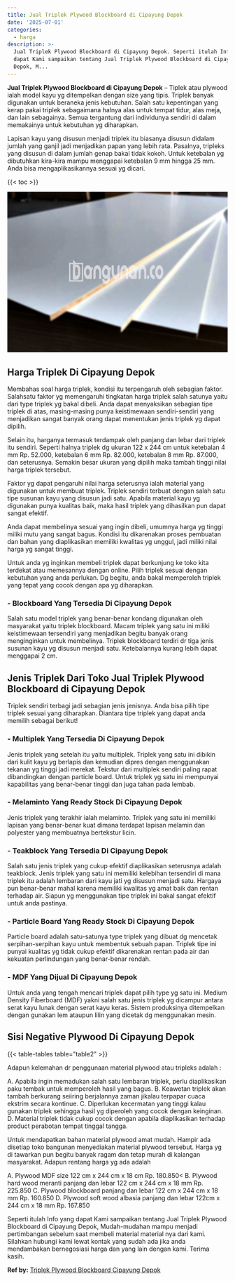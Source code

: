 ```yaml
---
title: Jual Triplek Plywood Blockboard di Cipayung Depok
date: '2025-07-01'
categories:
  - harga
description: >-
  Jual Triplek Plywood Blockboard di Cipayung Depok. Seperti itulah Info yang
  dapat Kami sampaikan tentang Jual Triplek Plywood Blockboard di Cipayung
  Depok, M...
---
```


**Jual Triplek Plywood Blockboard di Cipayung Depok** – Tiplek atau plywood ialah model kayu yg ditempelkan dengan size yang tipis. Triplek banyak digunakan untuk beraneka jenis kebutuhan. Salah satu kepentingan yang kerap pakai triplek sebagaimana halnya alas untuk tempat tidur, alas meja, dan lain sebagainya. Semua tergantung dari individunya sendiri di dalam memakainya untuk kebutuhan yg diharapkan.

Lapisan kayu yang disusun menjadi triplek itu biasanya disusun didalam jumlah yang ganjil jadi menjadikan papan yang lebih rata. Pasalnya, tripleks yang disusun di dalam jumlah genap bakal tidak kokoh. Untuk ketebalan yg dibutuhkan kira-kira mampu menggapai ketebalan 9 mm hingga 25 mm. Anda bisa mengaplikasikannya sesuai yg dicari.

{{< toc >}}

![Jual Triplek Plywood Blockboard di Cipayung Depok](/images/jual-triplek-murah-10.png)

## Harga Triplek Di Cipayung Depok

Membahas soal harga triplek, kondisi itu terpengaruh oleh sebagian faktor. Salahsatu faktor yg memengaruhi tingkatan harga triplek salah satunya yaitu dari type triplek yg bakal dibeli. Anda dapat menyaksikan sebagian tipe triplek di atas, masing-masing punya keistimewaan sendiri-sendiri yang menjadikan sangat banyak orang dapat menentukan jenis triplek yg dapat dipilih.

Selain itu, harganya termasuk terdampak oleh panjang dan lebar dari triplek itu sendiri. Seperti halnya triplek dg ukuran 122 x 244 cm untuk ketebalan 4 mm Rp. 52.000, ketebalan 6 mm Rp. 82.000, ketebalan 8 mm Rp. 87.000, dan seterusnya. Semakin besar ukuran yang dipilih maka tambah tinggi nilai harga triplek tersebut.

Faktor yg dapat pengaruhi nilai harga seterusnya ialah material yang digunakan untuk membuat triplek. Triplek sendiri terbuat dengan salah satu tipe susunan kayu yang disusun jadi satu. Apabila material kayu yg digunakan punya kualitas baik, maka hasil triplek yang dihasilkan pun dapat sangat efektif.

Anda dapat membelinya sesuai yang ingin dibeli, umumnya harga yg tinggi miliki mutu yang sangat bagus. Kondisi itu dikarenakan proses pembuatan dan bahan yang diaplikasikan memiliki kwalitas yg unggul, jadi miliki nilai harga yg sangat tinggi.

Untuk anda yg inginkan membeli triplek dapat berkunjung ke toko kita terdekat atau memesannya dengan online. Pilih triplek sesuai dengan kebutuhan yang anda perlukan. Dg begitu, anda bakal memperoleh triplek yang tepat yang cocok dengan apa yg diharapkan.

### \- Blockboard Yang Tersedia Di Cipayung Depok

Salah satu model triplek yang benar-benar kondang digunakan oleh masyarakat yaitu triplek blockboard. Macam triplek yang satu ini miliki keistimewaan tersendiri yang menjadikan begitu banyak orang menginginkan untuk membelinya. Triplek blockboard terdiri dr tiga jenis susunan kayu yg disusun menjadi satu. Ketebalannya kurang lebih dapat menggapai 2 cm.

## Jenis Triplek Dari Toko Jual Triplek Plywood Blockboard di Cipayung Depok

Triplek sendiri terbagi jadi sebagian jenis jenisnya. Anda bisa pilih tipe triplek sesuai yang diharapkan. Diantara tipe triplek yang dapat anda memilih sebagai berikut!

### \- Multiplek Yang Tersedia Di Cipayung Depok

Jenis triplek yang setelah itu yaitu multiplek. Triplek yang satu ini dibikin dari kulit kayu yg berlapis dan kemudian dipres dengan menggunakan tekanan yg tinggi jadi merekat. Tekstur dari multiplek sendiri paling rapat dibandingkan dengan particle board. Untuk triplek yg satu ini mempunyai kapabilitas yang benar-benar tinggi dan juga tahan pada lembab.

### \- Melaminto Yang Ready Stock Di Cipayung Depok

Jenis triplek yang terakhir ialah melaminto. Triplek yang satu ini memiliki lapisan yang benar-benar kuat dimana terdapat lapisan melamin dan polyester yang membuatnya bertekstur licin.

### \- Teakblock Yang Tersedia Di Cipayung Depok

Salah satu jenis triplek yang cukup efektif diaplikasikan seterusnya adalah teakblock. Jenis triplek yang satu ini memiliki kelebihan tersendiri di mana triplek itu adalah lembaran dari kayu jati yg disusun menjadi satu. Hargaya pun benar-benar mahal karena memiliki kwalitas yg amat baik dan rentan terhadap air. Siapun yg menggunakan tipe triplek ini bakal sangat efektif untuk anda pastinya.

### \- Particle Board Yang Ready Stock Di Cipayung Depok

Particle board adalah satu-satunya type triplek yang dibuat dg mencetak serpihan-serpihan kayu untuk membentuk sebuah papan. Triplek tipe ini punyai kualitas yg tidak cukup efektif dikarenakan rentan pada air dan kekuatan perlindungan yang benar-benar rendah.

### \- MDF Yang Dijual Di Cipayung Depok

Untuk anda yang tengah mencari triplek dapat pilih type yg satu ini. Medium Density Fiberboard (MDF) yakni salah satu jenis triplek yg dicampur antara serat kayu lunak dengan serat kayu keras. Sistem produksinya ditempelkan dengan gunakan lem ataupun lilin yang dicetak dg menggunakan mesin.

## Sisi Negative Plywood Di Cipayung Depok

{{< table-tables table="table2" >}}

Adapun kelemahan dr penggunaan material plywood atau tripleks adalah :

A. Apabila ingin memadukan salah satu lembaran triplek, perlu diaplikasikan paku tembak untuk memperoleh hasil yang bagus. B. Keawetan triplek akan tambah berkurang seiiring berjalannya zaman jikalau terpapar cuaca ekstrim secara kontinue. C. Diperlukan kecermatan yang tinggi kalau gunakan triplek sehingga hasil yg diperoleh yang cocok dengan keinginan. D. Material triplek tidak cukup cocok dengan apabila diaplikasikan terhadap product perabotan tempat tinggal tangga.

Untuk mendapatkan bahan material plywood amat mudah. Hampir ada disetiap toko bangunan menyediakan material plywood tersebut. Harga yg di tawarkan pun begitu banyak ragam dan tetap murah di kalangan masyarakat. Adapun rentang harga yg ada adalah

A. Plywood MDF size 122 cm x 244 cm x 18 cm Rp. 180.850< B. Plywood hard wood meranti panjang dan lebar 122 cm x 244 cm x 18 mm Rp. 225.850 C. Plywood blockboard panjang dan lebar 122 cm x 244 cm x 18 mm Rp. 160.850 D. Plywood soft wood albasia panjang dan lebar 122cm x 244 cm x 18 mm Rp. 167.850

Seperti itulah Info yang dapat Kami sampaikan tentang Jual Triplek Plywood Blockboard di Cipayung Depok, Mudah-mudahan mampu menjadi pertimbangan sebelum saat membeli material material nya dari kami. Silahkan hubungi kami lewat kontak yang sudah ada jika anda mendambakan bernegosiasi harga dan yang lain dengan kami. Terima kasih.

**Ref by:** [Triplek Plywood Blockboard Cipayung Depok](https://id.wikipedia.org/wiki/Triplek)
